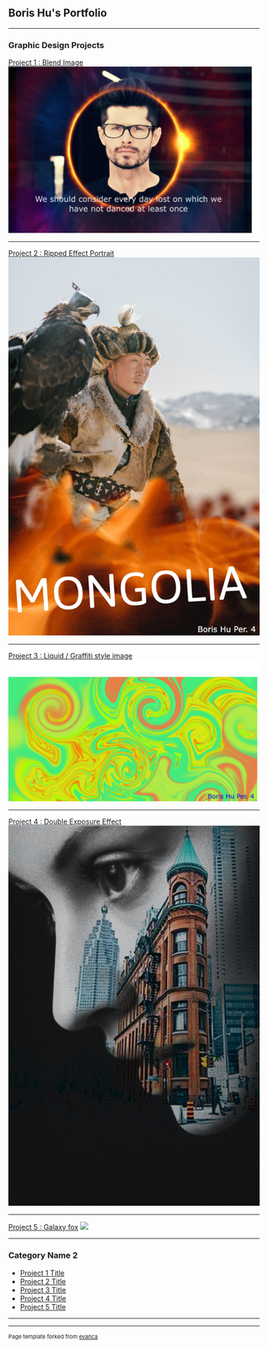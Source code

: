 ## Boris Hu's Portfolio

---

### Graphic Design Projects

[Project 1 : Blend Image](/sample_page)
<img src="images/blendimages.png?raw=true"/>

---
[Project 2 : Ripped Effect Portrait](/pdf/sample_presentation.pdf)
<img src="images/Mongolia.jpg?raw=true"/>

---
[Project 3 : Liquid / Graffiti style image](http://example.com/)
<img src="images/Liquid : Graffiti style image.png?raw=true"/>

---
[Project 4 : Double Exposure Effect](http://example.com/)
<img src="images/Double Exposure Effect.jpg?raw=true"/>

---
[Project 5 : Galaxy fox](http://example.com/)
<img src="images/Galaxy fox.jpg?raw=true"/>

---

### Category Name 2

- [Project 1 Title](http://example.com/)
- [Project 2 Title](http://example.com/)
- [Project 3 Title](http://example.com/)
- [Project 4 Title](http://example.com/)
- [Project 5 Title](http://example.com/)

---




---
<p style="font-size:11px">Page template forked from <a href="https://github.com/evanca/quick-portfolio">evanca</a></p>
<!-- Remove above link if you don't want to attibute -->
